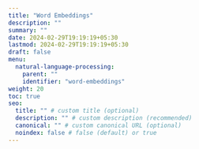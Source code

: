 ```yaml
---
title: "Word Embeddings"
description: ""
summary: ""
date: 2024-02-29T19:19:19+05:30
lastmod: 2024-02-29T19:19:19+05:30
draft: false
menu:
  natural-language-processing:
    parent: ""
    identifier: "word-embeddings"
weight: 20
toc: true
seo:
  title: "" # custom title (optional)
  description: "" # custom description (recommended)
  canonical: "" # custom canonical URL (optional)
  noindex: false # false (default) or true
---
```

